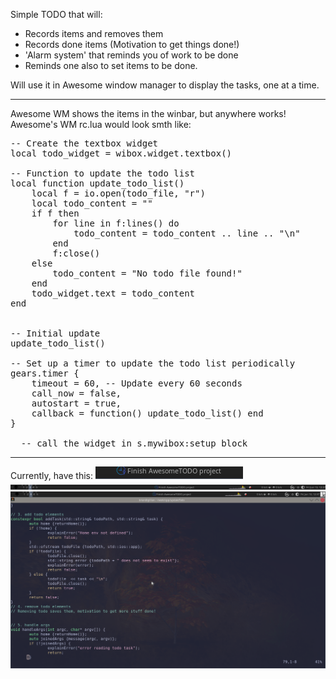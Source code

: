 Simple TODO that will:  
 - Records items and removes them
 - Records done items (Motivation to get things done!)
 - 'Alarm system' that reminds you of work to be done
 - Reminds one also to set items to be done.

Will use it in Awesome window manager to display the tasks, one at a time.

-----------------
Awesome WM shows the items in the winbar, but anywhere works!  
Awesome's WM rc.lua would look smth like:
<pre>
-- Create the textbox widget
local todo_widget = wibox.widget.textbox()

-- Function to update the todo list
local function update_todo_list()
    local f = io.open(todo_file, "r")
    local todo_content = ""
    if f then
        for line in f:lines() do
            todo_content = todo_content .. line .. "\n"
        end
        f:close()
    else
        todo_content = "No todo file found!"
    end
    todo_widget.text = todo_content
end


-- Initial update
update_todo_list()

-- Set up a timer to update the todo list periodically
gears.timer {
    timeout = 60, -- Update every 60 seconds
    call_now = false,
    autostart = true,
    callback = function() update_todo_list() end
}

  -- call the widget in s.mywibox:setup block
</pre>

------------------------------------------------
Currently, have this:
![TODO items](./img/todoitem.png)
![Whole winbar](./img/winbar.png)
![Whole screen](./img/full_page.png)